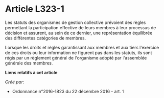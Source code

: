 # Article L323-1

Les statuts des organismes de gestion collective prévoient des règles permettant la participation effective de leurs membres
à leur processus de décision et assurent, au sein de ce dernier, une représentation équilibrée des différentes catégories de
membres. 

Lorsque les droits et règles garantissant aux membres et aux tiers l'exercice de ces droits ou leur information ne figurent
pas dans les statuts, ils sont régis par un règlement général de l'organisme adopté par l'assemblée générale des membres.

**Liens relatifs à cet article**

_Créé par_:

  - Ordonnance n°2016-1823 du 22 décembre 2016 - art. 1
